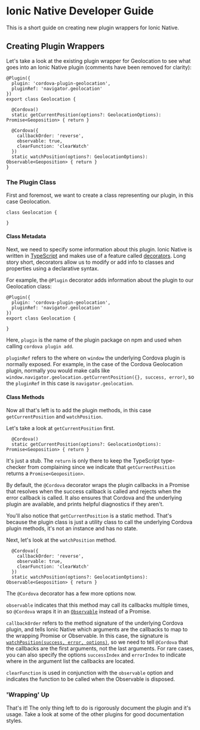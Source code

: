 # Ionic Native Developer Guide

This is a short guide on creating new plugin wrappers for Ionic Native.


## Creating Plugin Wrappers

Let's take a look at the existing plugin wrapper for Geolocation to see what goes into an Ionic Native plugin (comments have been removed for clarity):

```
@Plugin({
  plugin: 'cordova-plugin-geolocation',
  pluginRef: 'navigator.geolocation'
})
export class Geolocation {

  @Cordova()
  static getCurrentPosition(options?: GeolocationOptions): Promise<Geoposition> { return }

  @Cordova({
    callbackOrder: 'reverse',
    observable: true,
    clearFunction: 'clearWatch'
  })
  static watchPosition(options?: GeolocationOptions): Observable<Geoposition> { return }
}
```

### The Plugin Class

First and foremost, we want to create a class representing our plugin, in this case Geolocation.

```
class Geolocation {

}
```

#### Class Metadata

Next, we need to specify some information about this plugin. Ionic Native is written in [TypeScript](http://www.typescriptlang.org/) and makes use of a feature called [decorators](https://github.com/Microsoft/TypeScript-Handbook/blob/master/pages/Decorators.md). Long story short, decorators allow us to modify or add info to classes and properties using a declarative syntax.

For example, the `@Plugin` decorator adds information about the plugin to our Geolocation class:

```
@Plugin({
  plugin: 'cordova-plugin-geolocation',
  pluginRef: 'navigator.geolocation'
})
export class Geolocation {

}
```

Here, `plugin` is the name of the plugin package on npm and used when calling `cordova plugin add`.

`pluginRef` refers to the where on `window` the underlying Cordova plugin is normally exposed.  For example, in the case of the Cordova Geolocation plugin, normally you would make calls like `window.navigator.geolocation.getCurrentPosition({}, success, error)`, so the `pluginRef` in this case is `navigator.geolocation`.

#### Class Methods

Now all that's left is to add the plugin methods, in this case `getCurrentPosition` and `watchPosition`.

Let's take a look at `getCurrentPosition` first.

```
  @Cordova()
  static getCurrentPosition(options?: GeolocationOptions): Promise<Geoposition> { return }
```

It's just a stub. The `return` is only there to keep the TypeScript type-checker from complaining since we indicate that `getCurrentPosition` returns a `Promise<Geoposition>`.

By default, the `@Cordova` decorator wraps the plugin callbacks in a Promise that resolves when the success callback is called and rejects when the error callback is called.  It also ensures that Cordova and the underlying plugin are available, and prints helpful diagnostics if they aren't.

You'll also notice that `getCurrentPosition` is a static method. That's because the plugin class is just a utility class to call the underlying Cordova plugin methods, it's not an instance and has no state.

Next, let's look at the `watchPosition` method.

```
  @Cordova({
    callbackOrder: 'reverse',
    observable: true,
    clearFunction: 'clearWatch'
  })
  static watchPosition(options?: GeolocationOptions): Observable<Geoposition> { return }
```

The `@Cordova` decorator has a few more options now.

`observable` indicates that this method may call its callbacks multiple times, so `@Cordova` wraps it in an [`Observable`](https://github.com/driftyco/ionic-native#promises-and-observables) instead of a Promise.

`callbackOrder` refers to the method signature of the underlying Cordova plugin, and tells Ionic Native which arguments are the callbacks to map to the wrapping Promise or Observable.  In this case, the signature is [`watchPosition(success, error, options)`](https://github.com/apache/cordova-plugin-geolocation#navigatorgeolocationwatchposition), so we need to tell `@Cordova` that the callbacks are the first arguments, not the last arguments.  For rare cases, you can also specify the options `successIndex` and `errorIndex` to indicate where in the argument list the callbacks are located.

`clearFunction` is used in conjunction with the `observable` option and indicates the function to be called when the Observable is disposed.

### 'Wrapping' Up

That's it! The only thing left to do is rigorously document the plugin and it's usage.  Take a look at some of the other plugins for good documentation styles.
